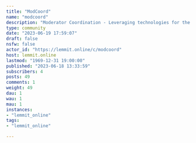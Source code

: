 ```yaml
---
title: "ModCoord" 
name: "modcoord"
description: "Moderator Coordination - Leveraging technologies for the improvement of moderator project communications and coordination."
type: community
date: "2023-06-19 17:59:07"
draft: false
nsfw: false
actor_id: "https://lemmit.online/c/modcoord"
host: lemmit.online
lastmod: "1969-12-31 19:00:00"
published: "2023-06-18 13:33:59"
subscribers: 4
posts: 49
comments: 1
weight: 49
dau: 1
wau: 1
mau: 1
instances:
- "lemmit_online"
tags: 
- "lemmit_online"

---
```

